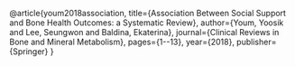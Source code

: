 @article{youm2018association,
  title={Association Between Social Support and Bone Health Outcomes: a Systematic Review},
  author={Youm, Yoosik and Lee, Seungwon and Baldina, Ekaterina},
  journal={Clinical Reviews in Bone and Mineral Metabolism},
  pages={1--13},
  year={2018},
  publisher={Springer}
}
